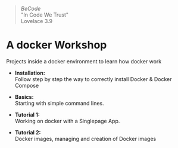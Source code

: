 > *BeCode* <br/>
"In Code We Trust" <br/>
Lovelace 3.9 <br/>

# A docker Workshop
Projects inside a docker environment to learn how docker work


- __Installation:__    
    Follow step by step the way to correctly install Docker & Docker Compose

- __Basics:__    
    Starting with simple command lines.

- __Tutorial 1:__    
    Working on docker with a Singlepage App.

- __Tutorial 2:__    
    Docker images, managing and creation of Docker images
